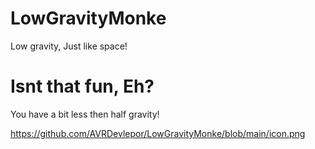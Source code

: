 # LowGravityMonke
Low gravity, Just like space!
# Isnt that fun, Eh?

You have a bit less then half gravity!

https://github.com/AVRDevlepor/LowGravityMonke/blob/main/icon.png
